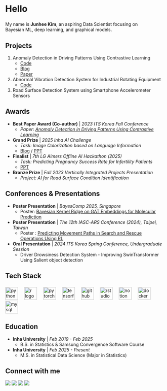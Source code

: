 <h1 align="left">Hello</h1>

###

<p align="left">My name is <b>Junhee Kim</b>, an aspiring Data Scientist focusing on<br>Bayesian ML, deep learning, and graphical models.</p>

###

<h2 align="left">Projects</h2>

1.  Anomaly Detection in Driving Patterns Using Contrastive Learning
       - [Code](https://github.com/LilMae/CarVibration)
       - [Blog](https://joon0390.github.io/project_1/)
       - [Paper](http://journal.kits.or.kr/journal/viewPDF.php?key=zPGluqiY/ZA=)
2.  Abnormal Vibration Detection System for Industrial Rotating Equipment
       - [Code](https://github.com/joon0390/Edge-Computing)
3.   Road Surface Detection System using Smartphone Accelerometer Sensors

###

<h2 align="left">Awards</h2>

-   **Best Paper Award (Co-author)** | *2023 ITS Korea Fall Conference*
    -   *Paper: [Anomaly Detection in Driving Patterns Using Contrastive Learning](http://journal.kits.or.kr/journal/viewPDF.php?key=zPGluqiY/ZA=)*
-   **Grand Prize** | *2025 Inha AI Challenge*
    -   *Task: Image Colorization based on Language Information*
    -   [Blog](https://heekim.notion.site/2025-Team-Posterior-253703566e4580308d53de551844661d?pvs=73) / [PPT]()
-   **Finalist** | *7th LG Aimers Offline AI Hackathon (2025)*
    -   *Task: Predicting Pregnancy Success Rate for Infertility Patients*
    -   [PPT](https://heekim.notion.site/LG-Aimers-253703566e45808f9c4af3d24de7d062)
-   **Bronze Prize** | *Fall 2023 Vertically Integrated Projects Presentation*
    -   *Project: AI for Road Surface Condition Identification*

###

<h2 align="left">Conferences & Presentations</h2>

-   **Poster Presentation** | *BayesComp 2025, Singapore*
    - Poster: [Bayesian Kernel Ridge on GAT Embeddings for Molecular Prediction](https://heekim.notion.site/BayesComp2025-253703566e4580c7b8cce24438b4084b)
-   **Poster Presentation** | *The 12th IASC-ARS Conference (2024), Taipei, Taiwan*
    - Poster : [Predicting Movement Paths in Search and Rescue Operations Using RL](https://heekim.notion.site/The-12th-IASC-ARS-Conference-2024-Poster-session-253703566e4580668da6dfa0a306432e?pvs=74)
-   **Oral Presentation** | *2024 ITS Korea Spring Conference, Undergraduate Session*
    - Driver Drowsiness Detection System - Improving SwinTransformer Using Salient object detection
###
<h2 align="left">Tech Stack</h2>

###

<div align="left">
  <img src="https://cdn.jsdelivr.net/gh/devicons/devicon/icons/python/python-original.svg" height="40" alt="python logo"  />
  <img width="12" />
  <img src="https://cdn.jsdelivr.net/gh/devicons/devicon/icons/r/r-original.svg" height="40" alt="r logo"  />
  <img width="12" />
  <img src="https://cdn.jsdelivr.net/gh/devicons/devicon/icons/pytorch/pytorch-original.svg" height="40" alt="pytorch logo"  />
  <img width="12" />
  <img src="https://cdn.jsdelivr.net/gh/devicons/devicon/icons/tensorflow/tensorflow-original.svg" height="40" alt="tensorflow logo"  />
  <img width="12" />
  <img src="https://cdn.jsdelivr.net/gh/devicons/devicon/icons/github/github-original.svg" height="40" alt="github logo"  />
  <img width="12" />
  <img src="https://cdn.jsdelivr.net/gh/devicons/devicon/icons/rstudio/rstudio-original.svg" height="40" alt="rstudio logo"  />
  <img width="12" />
  <img src="https://cdn.jsdelivr.net/gh/devicons/devicon/icons/notion/notion-original.svg" height="40" alt="notion logo"  />
  <img width="12" />
  <img src="https://cdn.jsdelivr.net/gh/devicons/devicon/icons/docker/docker-original.svg" height="40" alt="docker logo"  />
  <img width="12" />
  <img src="https://cdn.jsdelivr.net/gh/devicons/devicon/icons/mysql/mysql-original.svg" height="40" alt="mysql logo"  />
</div>

###

<h2 align="left">Education</h2>

-   **Inha University** | *Feb 2019 - Feb 2025*
    -   B.S. in Statistics & Samsung Convergence Software Course
-   **Inha University** | *Feb 2025 - Present*
    -   M.S. in Statistical Data Science (Major in Statistics)

###

<h2 align="left">Connect with me</h2>
<p align="left">
  <a href="https://github.com/joon0390" target="_blank"><img src="https://img.shields.io/badge/GitHub-181717?style=for-the-badge&logo=github&logoColor=white"/></a>
  <a href="https://www.linkedin.com/in/junhee-kim-08695a352" target="_blank"><img src="https://img.shields.io/badge/LinkedIn-0A66C2?style=for-the-badge&logo=linkedin&logoColor=white"/></a>
  <a href="mailto:kim8881472@gmail.com"><img src="https://img.shields.io/badge/Email-EA4335?style=for-the-badge&logo=gmail&logoColor=white"/></a>
  <a href="https://joon0390.github.io" target="_blank"><img src="https://img.shields.io/badge/Blog-FC4F08?style=for-the-badge&logo=velog&logoColor=white"/></a>
</p>
